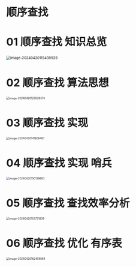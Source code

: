 # 顺序查找 



# 01 顺序查找 知识总览

<img src="https://cvp.oss-cn-shanghai.aliyuncs.com/picgo/202404201154030.png" alt="image-20240420115439929" style="zoom: 67%;" />



# 02 顺序查找 算法思想

<img src="https://cvp.oss-cn-shanghai.aliyuncs.com/picgo/202404201230462.png" alt="image-20240420123026374" style="zoom:50%;" />



# 03 顺序查找 实现

<img src="https://cvp.oss-cn-shanghai.aliyuncs.com/picgo/202404201416708.png" alt="image-20240420141606461" style="zoom:50%;" />



# 04 顺序查找 实现 哨兵

<img src="https://cvp.oss-cn-shanghai.aliyuncs.com/picgo/202404201501113.png" alt="image-20240420150139883" style="zoom:50%;" />



# 05 顺序查找 查找效率分析

<img src="https://cvp.oss-cn-shanghai.aliyuncs.com/picgo/202404201537975.png" alt="image-20240420153731839" style="zoom:50%;" />



# 06 顺序查找 优化 有序表

<img src="https://cvp.oss-cn-shanghai.aliyuncs.com/picgo/202404201624256.png" alt="image-20240420162458089" style="zoom:50%;" />